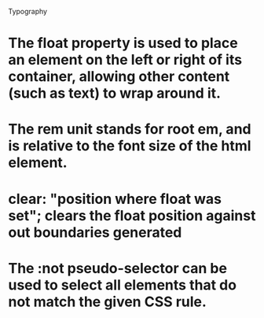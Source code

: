 Typography

# The float property is used to place an element on the left or right of its container, allowing other content (such as text) to wrap around it.

# The rem unit stands for root em, and is relative to the font size of the html element.

# clear: "position where float was set"; clears the float position against out boundaries generated

# The :not pseudo-selector can be used to select all elements that do not match the given CSS rule.

